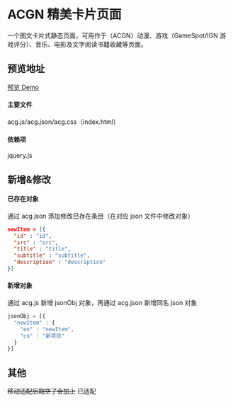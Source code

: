 # ACGN 精美卡片页面
一个图文卡片式静态页面，可用作于（ACGN）动漫、游戏（GameSpot/IGN 游戏评分）、音乐、电影及文字阅读书籍收藏等页面。
## 预览地址
[预览 Demo](https://app.2broear.com/acg/)
#### 主要文件
acg.js/acg.json/acg.css（index.html）
#### 依赖项
jquery.js

## 新增&修改
#### 已存在对象
通过 acg.json 添加修改已存在条目（在对应 json 文件中修改对象）
``` json
newItem = [{
  "id" : "id",
  "src" : "src",
  "title" : "title",
  "subtitle" : "subtitle",
  "description" : "description"
}]
```
#### 新增对象
通过 acg.js 新增 jsonObj 对象，再通过 acg.json 新增同名 json 对象
``` javascript
jsonObj = [{
  "newItem" : {
    "en" : "newItem",
    "cn" : "新项目"
  }
}]
```
## 其他
~~移动适配后期空了会加上~~ 已适配
